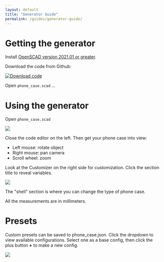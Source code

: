 ```yaml
---
layout: default
title: "Generator Guide"
permalink: /guides/generator-guide/
---
```


# Getting the generator

Install [OpenSCAD version 2021.01 or greater](https://openscad.org/downloads.html). 

Download the code from Github:

[![Download code](/Cuttlephone/images/generator-guide/download-code.png)](https://github.com/SiloCityLabs/Cuttlephone)


Open `phone_case.scad` ...

# Using the generator

Open `phone_case.scad`

![](/Cuttlephone/images/generator-guide/openscad-1.png)

Close the code editor on the left. Then get your phone case into view:

 - Left mouse: rotate object
 - Right mouse: pan camera
 - Scroll wheel: zoom

Look at the Customizer on the right side for customization. Click the section title to reveal variables.

![](/Cuttlephone/images/generator-guide/openscad-2.png)

The "shell" section is where you can change the type of phone case.

All the measurements are in millimeters.

# Presets

Custom presets can be saved to phone_case.json. Click the dropdown to view available configurations. Select one as a base config, then click the plus button **+** to make a new config.

![](/Cuttlephone/images/generator-guide/presets.png)